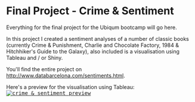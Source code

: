 # Final Project - Crime & Sentiment

Everything for the final project for the Ubiqum bootcamp will go here.

In this project I created a sentiment analyses of a number of classic books (currently Crime & Punishment, Charlie and Chocolate Factory, 1984 & Hitchhiker's Guide to the Galaxy), also included is a visualisation using Tableau and / or Shiny.

You'll find the entire project on http://www.databarcelona.com/sentiments.html.

Here's a preview for the visualisation using Tableau:
<kbd>
[![crime & sentiment preview](https://github.com/jorgschonau/finalproject/blob/master/images/preview_crimesentiment.png)](http://www.databarcelona.com/sentiments.html)</kbd>
